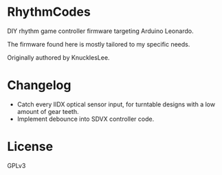 # RhythmCodes
DIY rhythm game controller firmware targeting Arduino Leonardo.

The firmware found here is mostly tailored to my specific needs.

Originally authored by KnucklesLee.
# Changelog
* Catch every IIDX optical sensor input, for turntable designs with a low amount of gear teeth.
* Implement debounce into SDVX controller code.

# License
GPLv3